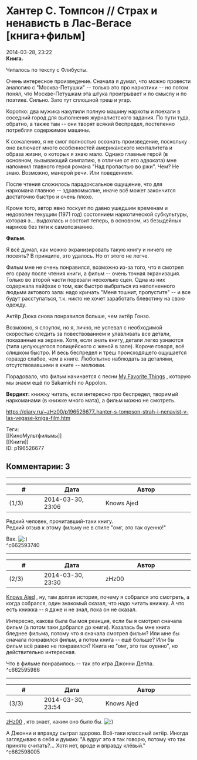 Хантер С. Томпсон // Страх и ненависть в Лас-Вегасе [книга+фильм]
=================================================================

  
2014-03-28, 23:22  
  **Книга.**    
   
 Читалось по тексту с Флибусты.   
   
 Очень интересное произведение. Сначала я думал, что можно провести аналогию с "Москва-Петушки" -- только это про наркотики -- но потом понял, что Москве-Петушкам эта штука проигрывает и по смыслу и по поэтике. Сильно. Зато тут сплошной треш и угар.   
   
 Коротко: два мужика накупили полную машину наркоты и поехали в соседний город для выполнения журналистского задания. По пути туда, обратно, а также там -- они творят всякий беспредел, постепенно потребляя содержимое машины.   
   
 К сожалению, я не смог полностью осознать произведение, поскольку оно включает много особенностей американского менталитета и образа жизни, о которых я знаю мало. Однако главные герой (в основном, вызывающий симпатию, в отличие от его адвоката) мне напомнил главного героя романа "Над пропастью во ржи". Чем? Не знаю. Возможно, манерой речи. Или поведением.   
   
 После чтения сложилось парадоксальное ощущение, что для наркомана главное -- здравомыслие, иначе всё может закончится достаточно быстро и очень плохо.   
   
 Кроме того, автор явно тоскует по давно ушедшим временам и недоволен текущим (1971 год) состоянием наркотической субкультуры, которая э... выдохлась и состоит теперь, в основном, из безыдейных нариков без тяги к самопознанию.   
   
  **Фильм.**    
   
 Я всё думал, как можно экранизировать такую книгу и ничего не посеять? В принципе, это удалось. Но от этого не легче.   
   
 Фильм мне не очень понравился, возможно из-за того, что я смотрел его сразу после чтения книги, а фильм -- очень точная экранизация. Только во второй части порезали несколько сцен. Одна из них содержала лайфхак о том, как быстро выбраться из наполненного людьми актового зала: надо кричать "Меня тошнит, пропустите" -- и все будут расступаться, т.к. никто не хочет заработать блевотину на свою одежду.   
   
 Актёр Дюка снова понравился больше, чем актёр Гонзо.   
   
 Возможно, я слоупок, но я, лично, не успевал с необходимой скоростью следить за повествованием и улавливать все детали, показанные на экране. Хотя, если знать книгу, детали легко узнаются (типа целующегося полицейского с женой в зале). Короче говоря, всё слишком быстро. И весь беспредел и треш происходящего ощущается гораздо слабее, чем в книге. Любопытно наблюдать за деталями, отсутствовавшими в книге -- мелкими.   
   
 Порадовало, что фильм начинается с песни  [My Favorite Things](https://www.youtube.com/watch?v=t-cLMYWdgiE)  , которую мы знаем ещё по Sakamichi no Appolon.   
   
  **Вердикт:**  книжку читать, если интересно про беспредел, творимый наркоманами (в книжке много мата), а фильм можно не смотреть.   
  
<https://diary.ru/~zHz00/p196526677_hanter-s-tompson-strah-i-nenavist-v-las-vegase-kniga-film.htm>  
  
Теги:  
[[КиноМультфильмы]]  
[[Книги]]  
ID: p196526677  


Комментарии: 3
--------------

  


---



|         #         |              Дата              |                     Автор                     |           ID           |
| --- | --- | --- | --- |
| (1/3) | 2014-03-30, 23:06 | Knows Ajed | c662593740 |

  
 Редкий человек, прочитавший-таки книгу.   
 Редкий отзыв к этому фильму не в стиле "омг, это так оуенно!"   
   
 Вах. ![:)](http://static.diary.ru/picture/3.gif)   
 ^c662593740

---



|         #         |              Дата              |                     Автор                     |           ID           |
| --- | --- | --- | --- |
| (2/3) | 2014-03-30, 23:30 | zHz00 | c662595986 |

  
  [Knows Ajed](http://Who-Knows-Ajed.diary.ru "Who Knows Ajed?")  , ну, там долгая история, почему я собрался это смотреть, а когда собрался, один знакомый сказал, что надо читать книжку. А что есть книжка -- я даже и не знал, пока он не сказал.   
   
 Интересно, какова была бы моя реакция, если бы я смотрел сначала фильм (а потом таки добрался до книги). Казалась бы мне книга бледнее фильма, потому что я сначала смотрел фильм? Или мне бы сначала понравился фильм, а потом книга -- ещё больше? Или бы фильм всё равно не понравился? Книга не "омг, это так оуенно", но действительно интересная.   
   
 Что в фильме понравилось -- так это игра Джонни Деппа.   
 ^c662595986

---



|         #         |              Дата              |                     Автор                     |           ID           |
| --- | --- | --- | --- |
| (3/3) | 2014-03-30, 23:54 | Knows Ajed | c662598005 |

  
  [zHz00](https://zHz00.diary.ru "Untitled")  , кто знает, каким оно было бы. ![:)](http://static.diary.ru/picture/3.gif)   
   
 А Джонни и вправду сыграл здорово. Всё-таки классный актёр. Иногда заглядываю в себя и думаю: "А вдруг это я так говорю, потому что так принято считать?... Хотя нет, вроде и вправду клёвый."   
 ^c662598005
